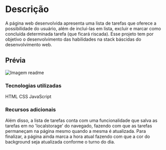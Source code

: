 # Descrição
A página web desenvolvida apresenta uma lista de tarefas que oferece a possibilidade do usuário, além de incluí-las em lista, excluir e marcar como concluída determinada tarefa (que ficará riscada). Esse projeto tem por objetivo o desenvolvimento das habilidades na stack báscidas do desenvolvimento web.

## Prévia
![Imagem readme](https://user-images.githubusercontent.com/118082707/202803078-ff5422fe-4bf0-446f-9e8a-bc07b6706e8d.JPG)

### Tecnologias utilizadas
HTML
CSS
JavaScript


### Recursos adicionais
Além disso, a lista de tarefas conta com uma funcionalidade que salva as tarefas em no 'localstorage' do navegado, fazendo com que as tarefas permaneçam na página mesmo quando a mesma é atualizada. Para finalizar, a página ainda marca a hora atual fazendo com que a cor do background seja atualizada conforme o turno do dia.
